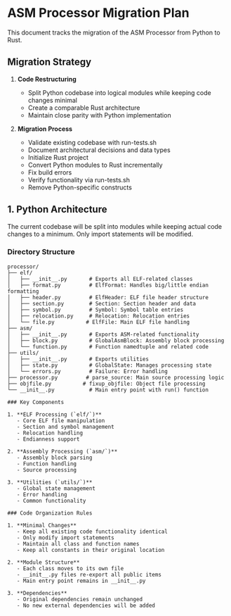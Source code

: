 # ASM Processor Migration Plan

This document tracks the migration of the ASM Processor from Python to Rust.

## Migration Strategy

1. **Code Restructuring**
   - Split Python codebase into logical modules while keeping code changes minimal
   - Create a comparable Rust architecture
   - Maintain close parity with Python implementation

2. **Migration Process**
   - Validate existing codebase with run-tests.sh
   - Document architectural decisions and data types
   - Initialize Rust project
   - Convert Python modules to Rust incrementally
   - Fix build errors
   - Verify functionality via run-tests.sh
   - Remove Python-specific constructs

## 1. Python Architecture

The current codebase will be split into modules while keeping actual code changes to a minimum. Only import statements will be modified.

### Directory Structure

```
processor/
├── elf/
│   ├── __init__.py       # Exports all ELF-related classes
│   ├── format.py         # ElfFormat: Handles big/little endian formatting
│   ├── header.py         # ElfHeader: ELF file header structure
│   ├── section.py        # Section: Section header and data
│   ├── symbol.py         # Symbol: Symbol table entries
│   ├── relocation.py     # Relocation: Relocation entries
│   └── file.py          # ElfFile: Main ELF file handling
├── asm/
│   ├── __init__.py       # Exports ASM-related functionality
│   ├── block.py          # GlobalAsmBlock: Assembly block processing
│   └── function.py       # Function namedtuple and related code
├── utils/
│   ├── __init__.py       # Exports utilities
│   ├── state.py          # GlobalState: Manages processing state
│   └── errors.py         # Failure: Error handling
├── processor.py         # parse_source: Main source processing logic
├── objfile.py          # fixup_objfile: Object file processing
└── __init__.py           # Main entry point with run() function

### Key Components

1. **ELF Processing (`elf/`)**
   - Core ELF file manipulation
   - Section and symbol management
   - Relocation handling
   - Endianness support

2. **Assembly Processing (`asm/`)**
   - Assembly block parsing
   - Function handling
   - Source processing

3. **Utilities (`utils/`)**
   - Global state management
   - Error handling
   - Common functionality

### Code Organization Rules

1. **Minimal Changes**
   - Keep all existing code functionality identical
   - Only modify import statements
   - Maintain all class and function names
   - Keep all constants in their original location

2. **Module Structure**
   - Each class moves to its own file
   - __init__.py files re-export all public items
   - Main entry point remains in __init__.py

3. **Dependencies**
   - Original dependencies remain unchanged
   - No new external dependencies will be added
